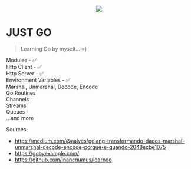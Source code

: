 <p align="center"> 
    <img src="https://miro.medium.com/max/400/0*rTmSQjlQG_kGTUfR."/>
</p>

# JUST GO

> Learning Go by myself... =)

Modules - ✅\
Http Client - ✅\
Http Server - ✅\
Environment Variables - ✅\
Marshal, Unmarshal, Decode, Encode\
Go Routines\
Channels\
Streams\
Queues\
...and more

Sources:
- https://medium.com/@aalves/golang-transformando-dados-marshal-unmarshal-decode-encode-porque-e-quando-2048ecbe1075
- https://gobyexample.com/
- https://github.com/inancgumus/learngo